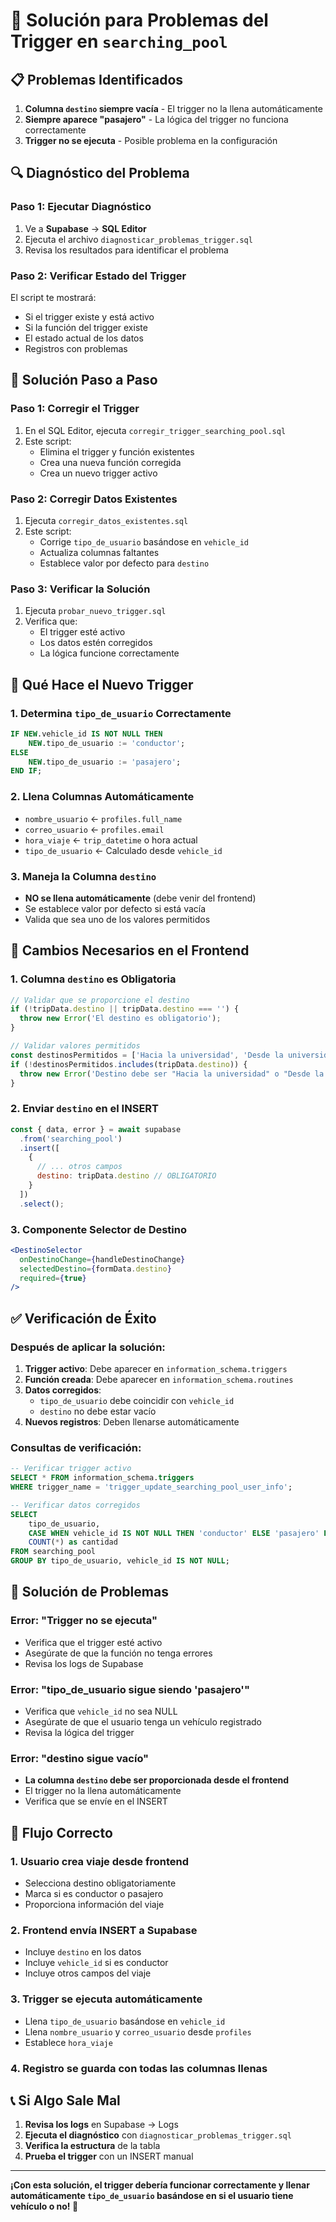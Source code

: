 # 🔧 Solución para Problemas del Trigger en `searching_pool`

## 📋 Problemas Identificados

1. **Columna `destino` siempre vacía** - El trigger no la llena automáticamente
2. **Siempre aparece "pasajero"** - La lógica del trigger no funciona correctamente
3. **Trigger no se ejecuta** - Posible problema en la configuración

## 🔍 Diagnóstico del Problema

### Paso 1: Ejecutar Diagnóstico
1. Ve a **Supabase** → **SQL Editor**
2. Ejecuta el archivo `diagnosticar_problemas_trigger.sql`
3. Revisa los resultados para identificar el problema

### Paso 2: Verificar Estado del Trigger
El script te mostrará:
- Si el trigger existe y está activo
- Si la función del trigger existe
- El estado actual de los datos
- Registros con problemas

## 🔧 Solución Paso a Paso

### Paso 1: Corregir el Trigger
1. En el SQL Editor, ejecuta `corregir_trigger_searching_pool.sql`
2. Este script:
   - Elimina el trigger y función existentes
   - Crea una nueva función corregida
   - Crea un nuevo trigger activo

### Paso 2: Corregir Datos Existentes
1. Ejecuta `corregir_datos_existentes.sql`
2. Este script:
   - Corrige `tipo_de_usuario` basándose en `vehicle_id`
   - Actualiza columnas faltantes
   - Establece valor por defecto para `destino`

### Paso 3: Verificar la Solución
1. Ejecuta `probar_nuevo_trigger.sql`
2. Verifica que:
   - El trigger esté activo
   - Los datos estén corregidos
   - La lógica funcione correctamente

## 🎯 Qué Hace el Nuevo Trigger

### 1. **Determina `tipo_de_usuario` Correctamente**
```sql
IF NEW.vehicle_id IS NOT NULL THEN
    NEW.tipo_de_usuario := 'conductor';
ELSE
    NEW.tipo_de_usuario := 'pasajero';
END IF;
```

### 2. **Llena Columnas Automáticamente**
- `nombre_usuario` ← `profiles.full_name`
- `correo_usuario` ← `profiles.email`
- `hora_viaje` ← `trip_datetime` o hora actual
- `tipo_de_usuario` ← Calculado desde `vehicle_id`

### 3. **Maneja la Columna `destino`**
- **NO se llena automáticamente** (debe venir del frontend)
- Se establece valor por defecto si está vacía
- Valida que sea uno de los valores permitidos

## 📱 Cambios Necesarios en el Frontend

### 1. **Columna `destino` es Obligatoria**
```javascript
// Validar que se proporcione el destino
if (!tripData.destino || tripData.destino === '') {
  throw new Error('El destino es obligatorio');
}

// Validar valores permitidos
const destinosPermitidos = ['Hacia la universidad', 'Desde la universidad'];
if (!destinosPermitidos.includes(tripData.destino)) {
  throw new Error('Destino debe ser "Hacia la universidad" o "Desde la universidad"');
}
```

### 2. **Enviar `destino` en el INSERT**
```javascript
const { data, error } = await supabase
  .from('searching_pool')
  .insert([
    {
      // ... otros campos
      destino: tripData.destino // OBLIGATORIO
    }
  ])
  .select();
```

### 3. **Componente Selector de Destino**
```jsx
<DestinoSelector
  onDestinoChange={handleDestinoChange}
  selectedDestino={formData.destino}
  required={true}
/>
```

## ✅ Verificación de Éxito

### Después de aplicar la solución:

1. **Trigger activo**: Debe aparecer en `information_schema.triggers`
2. **Función creada**: Debe aparecer en `information_schema.routines`
3. **Datos corregidos**: 
   - `tipo_de_usuario` debe coincidir con `vehicle_id`
   - `destino` no debe estar vacío
4. **Nuevos registros**: Deben llenarse automáticamente

### Consultas de verificación:
```sql
-- Verificar trigger activo
SELECT * FROM information_schema.triggers 
WHERE trigger_name = 'trigger_update_searching_pool_user_info';

-- Verificar datos corregidos
SELECT 
    tipo_de_usuario,
    CASE WHEN vehicle_id IS NOT NULL THEN 'conductor' ELSE 'pasajero' END as tipo_calculado,
    COUNT(*) as cantidad
FROM searching_pool
GROUP BY tipo_de_usuario, vehicle_id IS NOT NULL;
```

## 🚨 Solución de Problemas

### Error: "Trigger no se ejecuta"
- Verifica que el trigger esté activo
- Asegúrate de que la función no tenga errores
- Revisa los logs de Supabase

### Error: "tipo_de_usuario sigue siendo 'pasajero'"
- Verifica que `vehicle_id` no sea NULL
- Asegúrate de que el usuario tenga un vehículo registrado
- Revisa la lógica del trigger

### Error: "destino sigue vacío"
- **La columna `destino` debe ser proporcionada desde el frontend**
- El trigger no la llena automáticamente
- Verifica que se envíe en el INSERT

## 🔄 Flujo Correcto

### 1. **Usuario crea viaje desde frontend**
- Selecciona destino obligatoriamente
- Marca si es conductor o pasajero
- Proporciona información del viaje

### 2. **Frontend envía INSERT a Supabase**
- Incluye `destino` en los datos
- Incluye `vehicle_id` si es conductor
- Incluye otros campos del viaje

### 3. **Trigger se ejecuta automáticamente**
- Llena `tipo_de_usuario` basándose en `vehicle_id`
- Llena `nombre_usuario` y `correo_usuario` desde `profiles`
- Establece `hora_viaje`

### 4. **Registro se guarda con todas las columnas llenas**

## 📞 Si Algo Sale Mal

1. **Revisa los logs** en Supabase → Logs
2. **Ejecuta el diagnóstico** con `diagnosticar_problemas_trigger.sql`
3. **Verifica la estructura** de la tabla
4. **Prueba el trigger** con un INSERT manual

---

**¡Con esta solución, el trigger debería funcionar correctamente y llenar automáticamente `tipo_de_usuario` basándose en si el usuario tiene vehículo o no! 🎉**



